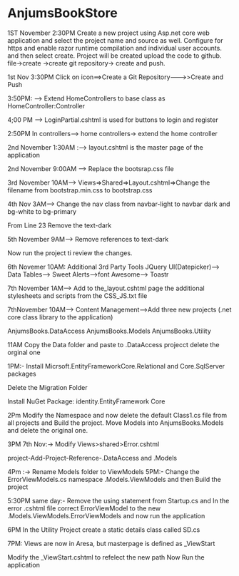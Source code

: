 # AnjumsBookStore

1ST November 2:30PM Create a new project using Asp.net core web application and select the project name and source as well. Configure for https and enable razor runtime compilation and individual user accounts. and then select create. Project will be created
upload the code to github. file->create ->create git repository-> create and push.

1st Nov 3:30PM Click on icon==>Create a Git Repository--->>Create and Push

3:50PM: --> Extend HomeControllers to base class as HomeController:Controller

4;00 PM --> LoginPartial.cshtml is used for buttons to login and register

2:50PM In controllers--> home controllers-> extend the home controller 

2nd November 1:30AM :--> layout.cshtml is the master page of the application

2nd November 9:00AM --> Replace the bootsrap.css file

3rd November 10AM--> Views=>Shared=>Layout.cshtml=>Change the filename from bootstrap.min.css to bootstrap.css

4th Nov 3AM--> Change the nav class from navbar-light to navbar dark and bg-white to bg-primary

From Line 23 Remove the text-dark

5th November 9AM--> Remove references to text-dark

Now run the project ti review the  changes.

6th Novemer 10AM: Additional 3rd Party Tools JQuery UI(Datepicker)--> Data Tables--> Sweet Alerts-->font Awesome--> Toastr

7th November 1AM--> Add to the_layout.cshtml page the additional stylesheets and scripts from the CSS_JS.txt file

7thNovember 10AM--> Content Management-->Add three new projects (.net core class library to the application)

AnjumsBooks.DataAccess
AnjumsBooks.Models
AnjumsBooks.Utility

11AM Copy the Data folder and paste to .DataAccess projecct delete the orginal one

1PM:- Install Micrsoft.EntityFrameworkCore.Relational and Core.SqlServer packages

Delete the Migration Folder

Install NuGet Package: identity.EntityFramework Core

2Pm Modify the Namespace and now delete the default Class1.cs file from all projects and Build the project. Move Models into AnjumsBooks.Models and delete the original one. 

3PM 7th Nov:-> Modify Views>shared>Error.cshtml

project-Add-Project-Reference-.DataAccess and .Models

4Pm :-> Rename Models folder to ViewModels
5PM:- Change the ErrorViewModels.cs namespace .Models.ViewModels and then Build the project

5:30PM same day:- Remove the using statement from Startup.cs and In the error .cshtml file correct ErrorViewModel to the new .Models.ViewModels.ErrorViewModels and now run the application

6PM In the Utility Project create a static details class called SD.cs

7PM: Views are now in Aresa, but masterpage is defined as _ViewStart

Modify the _ViewStart.cshtml to refelect the new path
Now Run the application


 
